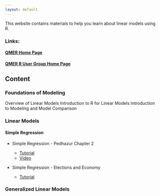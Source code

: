 ```yaml
---
layout: default
---
```


This website contains materials to help you learn about linear models using R.

### Links:

#### [QMER Home Page](https://aub.ie/qmer)

#### [QMER R User Group Home Page](https://auqmer.github.io/qmer_rug/)

## Content

### Foundations of Modeling

Overview of Linear Models
Introduction to R for Linear Models
Introduction to Modeling and Model Comparison



### Linear Models

#### Simple Regression

* Simple Regression - Pedhazur Chapter 2
    + [Tutorial](https://auqmer.github.io/ModeleR/simpleRegression_Conceptual.html)
    + [Video](https://auburn.hosted.panopto.com/Panopto/Pages/Viewer.aspx?id=0fc0548b-4816-4405-a4e1-ac21012e3408)

* Simple Regression - Elections and Economy
  + [Tutorial](https://auqmer.github.io/ModeleR/ElectionEconomy.html)

### Generalized Linear Models